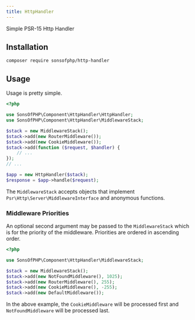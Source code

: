```yaml
---
title: HttpHandler
---
```


Simple PSR-15 Http Handler

## Installation

```shell
composer require sonsofphp/http-handler
```

## Usage

Usage is pretty simple.

```php
<?php

use SonsOfPHP\Component\HttpHandler\HttpHandler;
use SonsOfPHP\Component\HttpHandler\MiddlewareStack;

$stack = new MiddlewareStack();
$stack->add(new RouterMiddleware());
$stack->add(new CookieMiddleware());
$stack->add(function ($request, $handler) {
    // ...
});
// ...

$app = new HttpHandler($stack);
$response = $app->handle($request);
```

The `MiddlewareStack` accepts objects that implement `Psr\Http\Server\MiddlewareInterface`
and anonymous functions.

### Middleware Priorities

An optional second argument may be passed to the `MiddlewareStack` which is for
the priority of the middleware. Priorities are ordered in ascending order.

```php
<?php

use SonsOfPHP\Component\HttpHandler\MiddlewareStack;

$stack = new MiddlewareStack();
$stack->add(new NotFoundMiddleware(), 1025);
$stack->add(new RouterMiddleware(), 255);
$stack->add(new CookieMiddleware(), -255);
$stack->add(new DefaultMiddleware());
```

In the above example, the `CookieMiddleware` will be processed first and
`NotFoundMiddleware` will be processed last.
